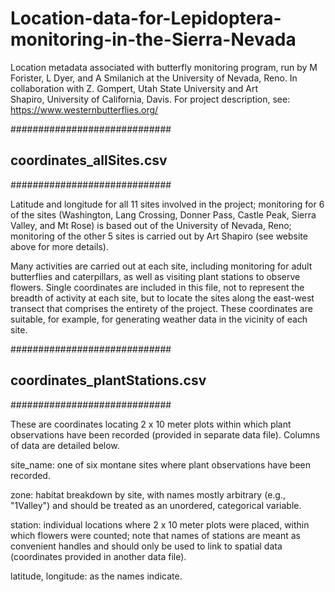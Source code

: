 # Location-data-for-Lepidoptera-monitoring-in-the-Sierra-Nevada
Location metadata associated with butterfly monitoring program, run by M Forister, L Dyer, and A Smilanich at the University of Nevada, Reno. In collaboration with Z. Gompert, Utah State University and Art Shapiro, University of California, Davis. For project description, see: https://www.westernbutterflies.org/

#############################
## coordinates_allSites.csv
#############################

Latitude and longitude for all 11 sites involved in the project; monitoring for 6 of the sites (Washington, Lang Crossing, Donner Pass, Castle Peak, Sierra Valley, and Mt Rose) is based out of the University of Nevada, Reno; monitoring of the other 5 sites is carried out by Art Shapiro (see website above for more details).

Many activities are carried out at each site, including monitoring for adult butterflies and caterpillars, as well as visiting plant stations to observe flowers. Single coordinates are included in this file, not to represent the breadth of activity at each site, but to locate the sites along the east-west transect that comprises the entirety of the project.  These coordinates are suitable, for example, for generating weather data in the vicinity of each site.



#############################
## coordinates_plantStations.csv
#############################

These are coordinates locating 2 x 10 meter plots within which plant observations have been recorded (provided in separate data file). Columns of data are detailed below.

site_name: one of six montane sites where plant observations have been recorded.

zone: habitat breakdown by site, with names mostly arbitrary (e.g., "1Valley") and should be treated as an unordered, categorical variable.

station: individual locations where 2 x 10 meter plots were placed, within which flowers were counted; note that names of stations are meant as convenient handles and should only be used to link to spatial data (coordinates provided in another data file).

latitude, longitude: as the names indicate.


